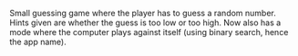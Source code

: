 Small guessing game where the player has to guess a random number. 
Hints given are whether the guess is too low or too high. 
Now also has a mode where the computer plays against itself (using binary search, hence the app name).
